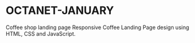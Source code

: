# OCTANET-JANUARY
Coffee shop landing page 
Responsive Coffee Landing Page design using HTML, CSS and JavaScript.
